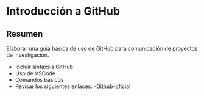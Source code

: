 # Introducción a GitHub


## Resumen

Elaborar una guia básica de uso de GitHub para comunicación de proyectos de investigación.
- Incluir sintaxsis GitHub
- Uso de VSCode
- Comandos básicos
- Revisar los siguientes enlaces:
  -[Github-oficial](https://docs.github.com/en/get-started/writing-on-github/getting-started-with-writing-and-formatting-on-github/basic-writing-and-formatting-syntax)

